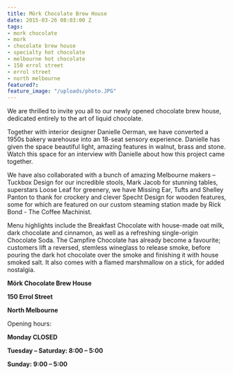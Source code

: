 ```yaml
---
title: Mörk Chocolate Brew House
date: 2015-03-26 08:03:00 Z
tags:
- mork chocolate
- mork
- chocolate brew house
- specialty hot chocolate
- melbourne hot chocolate
- 150 errol street
- errol street
- north melbourne
featured?: 
feature_image: "/uploads/photo.JPG"
---
```


We are thrilled to invite you all to our newly opened chocolate brew house, dedicated entirely to the art of liquid chocolate.

Together with interior designer Danielle Oerman, we have converted a 1950s bakery warehouse into an 18-seat sensory experience. Danielle has given the space beautiful light, amazing features in walnut, brass and stone. Watch this space for an interview with Danielle about how this project came together.

We have also collaborated with a bunch of amazing Melbourne makers – Tuckbox Design for our incredible stools, Mark Jacob for stunning tables, superstars Loose Leaf for greenery, we have Missing Ear, Tufts and Shelley Panton to thank for crockery and clever Specht Design for wooden features, some for which are featured on our custom steaming station made by Rick Bond - The Coffee Machinist.

Menu highlights include the Breakfast Chocolate with house-made oat milk, dark chocolate and cinnamon, as well as a refreshing single-origin Chocolate Soda. The Campfire Chocolate has already become a favourite; customers lift a reversed, stemless wineglass to release smoke, before pouring the dark hot chocolate over the smoke and finishing it with house smoked salt. It also comes with a flamed marshmallow on a stick, for added nostalgia.

**Mörk Chocolate Brew House**

**150 Errol Street**

**North Melbourne**

Opening hours:

**Monday CLOSED**

**Tuesday – Saturday: 8:00 – 5:00**

**Sunday: 9:00 – 5:00**
